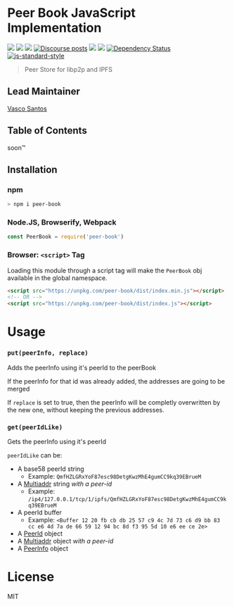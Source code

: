 Peer Book JavaScript Implementation
===================================

[![](https://img.shields.io/badge/made%20by-Protocol%20Labs-blue.svg?style=flat-square)](http://protocol.ai)
[![](https://img.shields.io/badge/project-libp2p-yellow.svg?style=flat-square)](http://libp2p.io/)
[![](https://img.shields.io/badge/freenode-%23libp2p-yellow.svg?style=flat-square)](http://webchat.freenode.net/?channels=%23libp2p)
[![Discourse posts](https://img.shields.io/discourse/https/discuss.libp2p.io/posts.svg)](https://discuss.libp2p.io)
[![](https://img.shields.io/codecov/c/github/libp2p/js-peer-book.svg?style=flat-square)](https://codecov.io/gh/libp2p/js-peer-book)
[![](https://img.shields.io/travis/libp2p/js-peer-book.svg?style=flat-square)](https://travis-ci.com/libp2p/js-peer-book)
[![Dependency Status](https://david-dm.org/libp2p/js-peer-book.svg?style=flat-square)](https://david-dm.org/libp2p/js-peer-book)
[![js-standard-style](https://img.shields.io/badge/code%20style-standard-brightgreen.svg?style=flat-square)](https://github.com/feross/standard)

> Peer Store for libp2p and IPFS

## Lead Maintainer

[Vasco Santos](https://github.com/vasco-santos)

## Table of Contents

soon™

## Installation

### npm

```sh
> npm i peer-book
```

### Node.JS, Browserify, Webpack

```JavaScript
const PeerBook = require('peer-book')
```

### Browser: `<script>` Tag

Loading this module through a script tag will make the `PeerBook` obj available in the global namespace.

```html
<script src="https://unpkg.com/peer-book/dist/index.min.js"></script>
<!-- OR -->
<script src="https://unpkg.com/peer-book/dist/index.js"></script>
```

# Usage

### `put(peerInfo, replace)`

Adds the peerInfo using it's peerId to the peerBook

If the peerInfo for that id was already added, the addresses are going to be merged

If `replace` is set to true, then the peerInfo will be completly overwritten by the new one, without keeping the previous addresses.

### `get(peerIdLike)`

Gets the peerInfo using it's peerId

`peerIdLike` can be:
  - A base58 peerId string
    - Example: `QmfHZLGRxYoF87esc98DetgKwzMhE4gumCC9kq39EBrueM`
  - A [Multiaddr](https://www.npmjs.com/package/multiaddr#api) string _with a peer-id_
    - Example: `/ip4/127.0.0.1/tcp/1/ipfs/QmfHZLGRxYoF87esc98DetgKwzMhE4gumCC9kq39EBrueM`
  - A peerId buffer
    - Example: `<Buffer 12 20 fb cb db 25 57 c9 4c 7d 73 c6 d9 bb 83 cc e6 4d 7a de 66 59 12 94 bc 8d f3 95 5d 10 e6 ee ce 2e>`
  - A [PeerId](https://www.npmjs.com/package/peer-id#api) object
  - A [Multiaddr](https://www.npmjs.com/package/multiaddr#api) object _with a peer-id_
  - A [PeerInfo](https://www.npmjs.com/package/peer-info#api) object

# License

MIT
